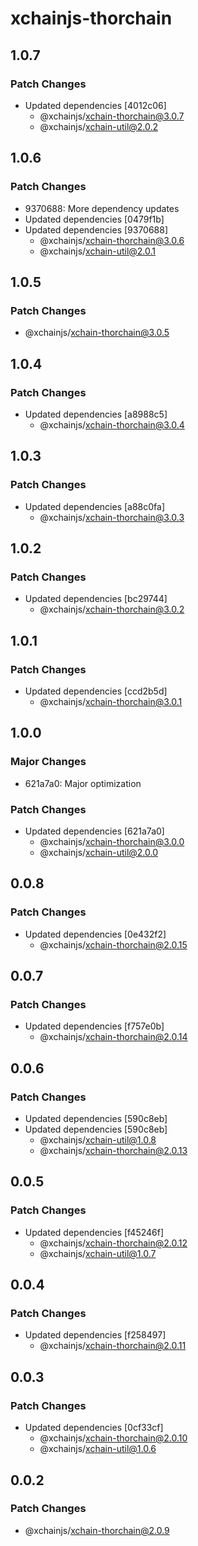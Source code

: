 # xchainjs-thorchain

## 1.0.7

### Patch Changes

- Updated dependencies [4012c06]
  - @xchainjs/xchain-thorchain@3.0.7
  - @xchainjs/xchain-util@2.0.2

## 1.0.6

### Patch Changes

- 9370688: More dependency updates
- Updated dependencies [0479f1b]
- Updated dependencies [9370688]
  - @xchainjs/xchain-thorchain@3.0.6
  - @xchainjs/xchain-util@2.0.1

## 1.0.5

### Patch Changes

- @xchainjs/xchain-thorchain@3.0.5

## 1.0.4

### Patch Changes

- Updated dependencies [a8988c5]
  - @xchainjs/xchain-thorchain@3.0.4

## 1.0.3

### Patch Changes

- Updated dependencies [a88c0fa]
  - @xchainjs/xchain-thorchain@3.0.3

## 1.0.2

### Patch Changes

- Updated dependencies [bc29744]
  - @xchainjs/xchain-thorchain@3.0.2

## 1.0.1

### Patch Changes

- Updated dependencies [ccd2b5d]
  - @xchainjs/xchain-thorchain@3.0.1

## 1.0.0

### Major Changes

- 621a7a0: Major optimization

### Patch Changes

- Updated dependencies [621a7a0]
  - @xchainjs/xchain-thorchain@3.0.0
  - @xchainjs/xchain-util@2.0.0

## 0.0.8

### Patch Changes

- Updated dependencies [0e432f2]
  - @xchainjs/xchain-thorchain@2.0.15

## 0.0.7

### Patch Changes

- Updated dependencies [f757e0b]
  - @xchainjs/xchain-thorchain@2.0.14

## 0.0.6

### Patch Changes

- Updated dependencies [590c8eb]
- Updated dependencies [590c8eb]
  - @xchainjs/xchain-util@1.0.8
  - @xchainjs/xchain-thorchain@2.0.13

## 0.0.5

### Patch Changes

- Updated dependencies [f45246f]
  - @xchainjs/xchain-thorchain@2.0.12
  - @xchainjs/xchain-util@1.0.7

## 0.0.4

### Patch Changes

- Updated dependencies [f258497]
  - @xchainjs/xchain-thorchain@2.0.11

## 0.0.3

### Patch Changes

- Updated dependencies [0cf33cf]
  - @xchainjs/xchain-thorchain@2.0.10
  - @xchainjs/xchain-util@1.0.6

## 0.0.2

### Patch Changes

- @xchainjs/xchain-thorchain@2.0.9
